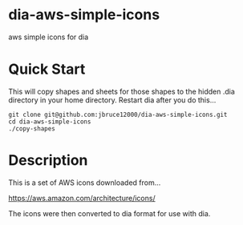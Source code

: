 # dia-aws-simple-icons
aws simple icons for dia

# Quick Start
This will copy shapes and sheets for those shapes to the hidden .dia
directory in your home directory.  Restart dia after you do this...
```
git clone git@github.com:jbruce12000/dia-aws-simple-icons.git
cd dia-aws-simple-icons
./copy-shapes
```
# Description
This is a set of AWS icons downloaded from...

https://aws.amazon.com/architecture/icons/

The icons were then converted to dia format for use with dia.
